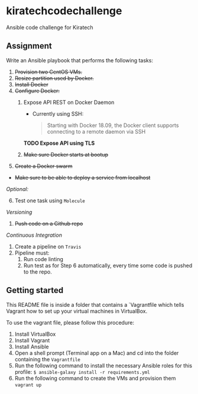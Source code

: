 # kiratechcodechallenge
Ansible code challenge for Kiratech

## Assignment
Write an Ansible playbook that performs the following tasks:
1. ~~Provision two CentOS VMs.~~
2. ~~Resize partition used by Docker.~~
3. ~~Install Docker~~
4. ~~Configure Docker:~~
   1. Expose API REST on Docker Daemon
      + Currently using SSH:
        > Starting with Docker 18.09, the Docker client supports connecting to a remote daemon via SSH
      
       **TODO Expose API using TLS**
   2. ~~Make sure Docker starts at bootup~~
5. ~~Create a Docker swarm~~
  + ~~Make sure to be able to deploy a service from localhost~~
  
_Optional:_

6. Test one task using `Molecule`

_Versioning_
1. ~~Push code on a Github repo~~

_Continuous Integration_
1. Create a pipeline on `Travis`
2. Pipeline must:
   1. Run code linting
   2. Run test as for Step 6 automatically, every time some code is pushed to the repo.

## Getting started
This README file is inside a folder that contains a `Vagrantfile which tells Vagrant how to set up your virtual machines in VirtualBox.

To use the vagrant file, please follow this procedure:
1. Install VirtualBox
2. Install Vagrant
3. Install Ansible
4. Open a shell prompt (Terminal app on a Mac) and cd into the folder containing the `Vagrantfile`
5. Run the following command to install the necessary Ansible roles for this profile: `$ ansible-galaxy install -r requirements.yml`
6. Run the following command to create the VMs and provision them `vagrant up`
